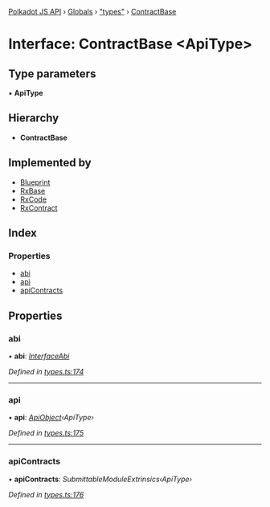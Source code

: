 [Polkadot JS API](../README.md) › [Globals](../globals.md) › ["types"](../modules/_types_.md) › [ContractBase](_types_.contractbase.md)

# Interface: ContractBase <**ApiType**>

## Type parameters

▪ **ApiType**

## Hierarchy

* **ContractBase**

## Implemented by

* [Blueprint](../classes/_rxblueprint_.blueprint.md)
* [RxBase](../classes/_rxbase_.rxbase.md)
* [RxCode](../classes/_rxcode_.rxcode.md)
* [RxContract](../classes/_rxcontract_.rxcontract.md)

## Index

### Properties

* [abi](_types_.contractbase.md#abi)
* [api](_types_.contractbase.md#api)
* [apiContracts](_types_.contractbase.md#apicontracts)

## Properties

###  abi

• **abi**: *[InterfaceAbi](_types_.interfaceabi.md)*

*Defined in [types.ts:174](https://github.com/polkadot-js/api/blob/6e96fd6a55/packages/api-contract/src/types.ts#L174)*

___

###  api

• **api**: *[ApiObject](../modules/_types_.md#apiobject)‹ApiType›*

*Defined in [types.ts:175](https://github.com/polkadot-js/api/blob/6e96fd6a55/packages/api-contract/src/types.ts#L175)*

___

###  apiContracts

• **apiContracts**: *SubmittableModuleExtrinsics‹ApiType›*

*Defined in [types.ts:176](https://github.com/polkadot-js/api/blob/6e96fd6a55/packages/api-contract/src/types.ts#L176)*
